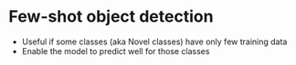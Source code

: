 # Few-shot object detection

- Useful if some classes (aka Novel classes) have only few training data
- Enable the model to predict well for those classes